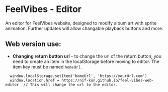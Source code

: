 # FeelVibes - Editor
An editor for FeelVibes website, designed to modify album art with sprite animation. Further updates will allow changable playback buttons and more.

## Web version use:
* **Changing return button url** - to change the url of the return button, you need to create an item in the localStorage before moving to editor. 
The item key must be named `homeUrl`.
```
  window.localStorage.setItem('homeUrl', 'https://yourUrl.com')
  window.location.href = https://nif-kun.github.io/feel-vibes-web-editor  // This will change the url to the editor.
```
